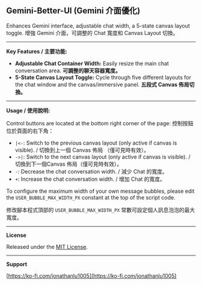 ## Gemini-Better-UI (Gemini 介面優化)

Enhances Gemini interface, adjustable chat width, a 5-state canvas layout toggle.
增強 Gemini 介面，可調整的 Chat 寬度和 Canvas Layout 切換。

---
**Key Features / 主要功能:**

* **Adjustable Chat Container Width:** Easily resize the main chat conversation area. **可調整的聊天容器寬度。** 
* **5-State Canvas Layout Toggle:** Cycle through five different layouts for the chat window and the canvas/immersive panel. **五段式 Canvas 佈局切換。**


---

**Usage / 使用說明:**

Control buttons are located at the bottom right corner of the page:
控制按鈕位於頁面的右下角：

* `|<-`: Switch to the previous canvas layout (only active if canvas is visible). / 切換到上一個 Canvas 佈局 （僅可見時有效）。
* `->|`: Switch to the next canvas layout (only active if canvas is visible). / 切換到下一個Canvas 佈局（僅可見時有效）。
* `-`: Decrease the chat conversation width. / 減少 Chat 的寬度。
* `+`: Increase the chat conversation width. / 增加 Chat 的寬度。

To configure the maximum width of your own message bubbles, please edit the `USER_BUBBLE_MAX_WIDTH_PX` constant at the top of the script code.

修改腳本程式頂部的 `USER_BUBBLE_MAX_WIDTH_PX` 常數可設定個人訊息泡泡的最大寬度。

---

**License**

Released under the [MIT License](https://opensource.org/license/MIT).

---

**Support**

[https://ko-fi.com/jonathanlu1005](https://ko-fi.com/jonathanlu1005)
